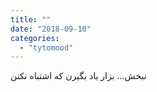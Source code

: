 ```yaml
---
title: ""
date: "2018-09-10"
categories: 
  - "tytomood"
---
```


نبخش... بزار یاد بگیرن که اشتباه نکنن
